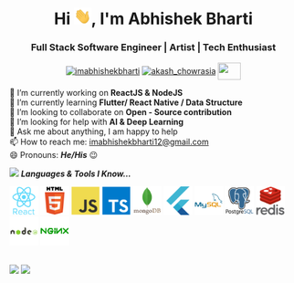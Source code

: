 <!--
**abhishekbhartiind/abhishekbhartiind** is a ✨ _special_ ✨ repository because its `README.md` (this file) appears on your GitHub profile.
Here are some ideas to get you started: ✔ 
-->
<h1 align="center">Hi <img src="https://raw.githubusercontent.com/ABSphreak/ABSphreak/master/gifs/Hi.gif" width="30px">, I'm Abhishek Bharti</h1>
<h3 align="center">Full Stack Software Engineer | Artist | Tech Enthusiast</h3>
<p align="center">
<a href="https://www.linkedin.com/in/imabhishekbharti/" target="blank"><img align="center" src="https://cdn.jsdelivr.net/npm/simple-icons@3.0.1/icons/linkedin.svg" alt="imabhishekbharti" height="30" width="40" /></a>
<a href="https://www.instagram.com/abhishekbharti/" target="blank"><img align="center" src="https://cdn.jsdelivr.net/npm/simple-icons@3.0.1/icons/instagram.svg" alt="akash_chowrasia" height="30" width="40" /></a>
 <a href = "mailto: imabhishekbharti12@gmail.com"><img align="center" src="https://simpleicons.org/icons/gmail.svg" height="30" width="40" /></a>
</p>
</p>

🔭 I’m currently working on **ReactJS & NodeJS**<br>
🌱 I’m currently learning **Flutter/ React Native / Data Structure**<br>
👯 I’m looking to collaborate on **Open - Source contribution**<br>
🤔 I’m looking for help with **AI & Deep Learning**<br>
💬 Ask me about anything, I am happy to help<br>
📫 How to reach me: imabhishekbharti12@gmail.com<br>
😄 Pronouns: ***He/His*** 😉<br>

<img src="https://media.giphy.com/media/ObNTw8Uzwy6KQ/giphy.gif" width="30px">&nbsp;***Languages & Tools I Know...***<br>
<p align="left">
 <img src="https://raw.githubusercontent.com/devicons/devicon/master/icons/react/react-original-wordmark.svg" alt="react" width="50" height="50"/> 
 <img src="https://raw.githubusercontent.com/devicons/devicon/master/icons/html5/html5-original-wordmark.svg" alt="html5" width="50" height="50"/> 
 <img src="https://raw.githubusercontent.com/devicons/devicon/master/icons/javascript/javascript-original.svg" alt="javascript" width="50" height="50"/> 
 <img src="https://raw.githubusercontent.com/devicons/devicon/master/icons/typescript/typescript-original.svg" alt="typescript" width="50" height="50"/> 
 <img src="https://raw.githubusercontent.com/devicons/devicon/master/icons/mongodb/mongodb-original-wordmark.svg" alt="mongodb" width="50" height="50"/>
 <img src="https://raw.githubusercontent.com/devicons/devicon/master/icons/flutter/flutter-original.svg" alt="flutter" width="50" height="50"/>
 <img src="https://raw.githubusercontent.com/devicons/devicon/master/icons/mysql/mysql-original-wordmark.svg" alt="mysql" width="50" height="50"/> 
 <img src="https://raw.githubusercontent.com/devicons/devicon/master/icons/postgresql/postgresql-original-wordmark.svg" alt="postgresql" width="50" height="50"/>  <img src="https://raw.githubusercontent.com/devicons/devicon/master/icons/redis/redis-original-wordmark.svg" alt="redis" width="50" height="50"/> 
 <img src="https://raw.githubusercontent.com/devicons/devicon/master/icons/nodejs/nodejs-original-wordmark.svg" alt="nodejs" width="50" height="50"/> 
 <img src="https://raw.githubusercontent.com/devicons/devicon/master/icons/nginx/nginx-original.svg" alt="nginx" width="50" height="50"/>
</p>
<br>
<img src="https://github-readme-stats.vercel.app/api?username=abhishekbhartiind&count_private=true&show_icons=true&theme=outrun&border_radius=20&include_all_commits=true" />
<img src="https://github-readme-stats.vercel.app/api/top-langs/?username=abhishekbhartiind&theme=outrun&layout=compact&hide_border=true&border_radius=20&langs_count=10" />
